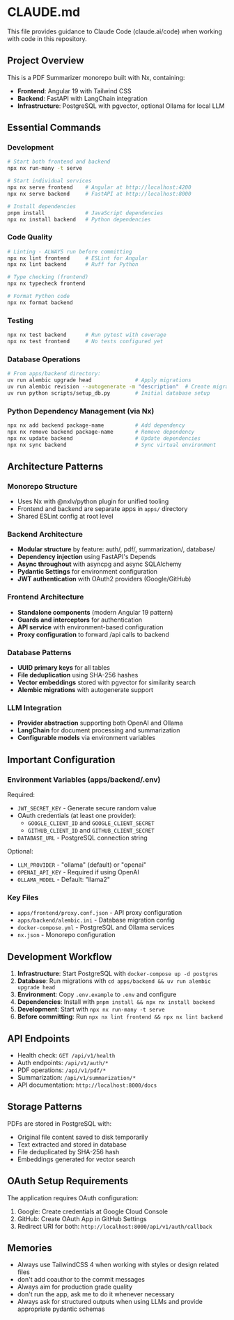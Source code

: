 # CLAUDE.md

This file provides guidance to Claude Code (claude.ai/code) when working with code in this repository.

## Project Overview

This is a PDF Summarizer monorepo built with Nx, containing:
- **Frontend**: Angular 19 with Tailwind CSS
- **Backend**: FastAPI with LangChain integration
- **Infrastructure**: PostgreSQL with pgvector, optional Ollama for local LLM

## Essential Commands

### Development
```bash
# Start both frontend and backend
npx nx run-many -t serve

# Start individual services
npx nx serve frontend    # Angular at http://localhost:4200
npx nx serve backend     # FastAPI at http://localhost:8000

# Install dependencies
pnpm install             # JavaScript dependencies
npx nx install backend   # Python dependencies
```

### Code Quality
```bash
# Linting - ALWAYS run before committing
npx nx lint frontend     # ESLint for Angular
npx nx lint backend      # Ruff for Python

# Type checking (frontend)
npx nx typecheck frontend

# Format Python code
npx nx format backend
```

### Testing
```bash
npx nx test backend      # Run pytest with coverage
npx nx test frontend     # No tests configured yet
```

### Database Operations
```bash
# From apps/backend directory:
uv run alembic upgrade head              # Apply migrations
uv run alembic revision --autogenerate -m "description"  # Create migration
uv run python scripts/setup_db.py        # Initial database setup
```

### Python Dependency Management (via Nx)
```bash
npx nx add backend package-name          # Add dependency
npx nx remove backend package-name       # Remove dependency
npx nx update backend                    # Update dependencies
npx nx sync backend                      # Sync virtual environment
```

## Architecture Patterns

### Monorepo Structure
- Uses Nx with @nxlv/python plugin for unified tooling
- Frontend and backend are separate apps in `apps/` directory
- Shared ESLint config at root level

### Backend Architecture
- **Modular structure** by feature: auth/, pdf/, summarization/, database/
- **Dependency injection** using FastAPI's Depends
- **Async throughout** with asyncpg and async SQLAlchemy
- **Pydantic Settings** for environment configuration
- **JWT authentication** with OAuth2 providers (Google/GitHub)

### Frontend Architecture
- **Standalone components** (modern Angular 19 pattern)
- **Guards and interceptors** for authentication
- **API service** with environment-based configuration
- **Proxy configuration** to forward /api calls to backend

### Database Patterns
- **UUID primary keys** for all tables
- **File deduplication** using SHA-256 hashes
- **Vector embeddings** stored with pgvector for similarity search
- **Alembic migrations** with autogenerate support

### LLM Integration
- **Provider abstraction** supporting both OpenAI and Ollama
- **LangChain** for document processing and summarization
- **Configurable models** via environment variables

## Important Configuration

### Environment Variables (apps/backend/.env)
Required:
- `JWT_SECRET_KEY` - Generate secure random value
- OAuth credentials (at least one provider):
  - `GOOGLE_CLIENT_ID` and `GOOGLE_CLIENT_SECRET`
  - `GITHUB_CLIENT_ID` and `GITHUB_CLIENT_SECRET`
- `DATABASE_URL` - PostgreSQL connection string

Optional:
- `LLM_PROVIDER` - "ollama" (default) or "openai"
- `OPENAI_API_KEY` - Required if using OpenAI
- `OLLAMA_MODEL` - Default: "llama2"

### Key Files
- `apps/frontend/proxy.conf.json` - API proxy configuration
- `apps/backend/alembic.ini` - Database migration config
- `docker-compose.yml` - PostgreSQL and Ollama services
- `nx.json` - Monorepo configuration

## Development Workflow

1. **Infrastructure**: Start PostgreSQL with `docker-compose up -d postgres`
2. **Database**: Run migrations with `cd apps/backend && uv run alembic upgrade head`
3. **Environment**: Copy `.env.example` to `.env` and configure
4. **Dependencies**: Install with `pnpm install && npx nx install backend`
5. **Development**: Start with `npx nx run-many -t serve`
6. **Before committing**: Run `npx nx lint frontend && npx nx lint backend`

## API Endpoints

- Health check: `GET /api/v1/health`
- Auth endpoints: `/api/v1/auth/*`
- PDF operations: `/api/v1/pdf/*`
- Summarization: `/api/v1/summarization/*`
- API documentation: `http://localhost:8000/docs`

## Storage Patterns

PDFs are stored in PostgreSQL with:
- Original file content saved to disk temporarily
- Text extracted and stored in database
- File deduplicated by SHA-256 hash
- Embeddings generated for vector search

## OAuth Setup Requirements

The application requires OAuth configuration:
1. Google: Create credentials at Google Cloud Console
2. GitHub: Create OAuth App in GitHub Settings
3. Redirect URI for both: `http://localhost:8000/api/v1/auth/callback`

## Memories

- Always use TailwindCSS 4 when working with styles or design related files
- don't add coauthor to the commit messages
- Always aim for production grade quality
- don't run the app, ask me to do it whenever necessary
- Always ask for structured outputs when using LLMs and provide appropriate pydantic schemas